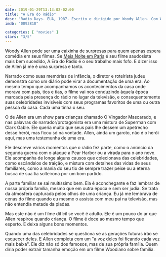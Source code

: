 ```yaml
---
date: 2019-01-29T13:13:02-02:00
title: "A Era do Rádio"
desc: "Radio Days. EUA, 1987. Escrito e dirigido por Woody Allen. Com Woody Allen como o narrador, Wallace Shawn como Vingador Mascarado, Hy Anzell como Sr. Waldbaum, Seth Green como o jovem Joe, Danny Aiello como Rocco, Jeff Daniels como Biff Baxter, Mia Farrow como Sally White, Julie Kavner a mãe, Diane Keaton como a cantadora do Ano Novo (!)."
imdb: "0093818"

categories: [ "movies" ]
stars: "3/5"
---
```

Woody Allen pode ser uma caixinha de surpresas para quem apenas espera comédia em seus filmes. Se [Meia Noite em Paris](/meia-noite-em-paris) é seu filme saudosista mais bem sucedido, A Era do Rádio é o seu trabalho mais fofo. E dizer isso de Allen já me é uma surpresa e tanto.

Narrado como suas memórias de infância, o diretor e roteirista judeu demonstra como um diário pode virar a documentação de uma era. Ao mesmo tempo que acompanhamos os acontecimentos da casa onde morava com pais, tios e tias, o filme vai nos conduzindo àquela época marcada pela presença do rádio no lugar da televisão, e consequentemente suas celebridades invisíveis com seus programas favoritos de uma ou outra pessoa da casa. Cada uma tinha o seu.

O de Allen era um show para crianças chamado O Vingador Mascarado, e nas palavras do narrador/protagonista era uma mistura de Superman com Clark Gable. Ele queria muito que seus pais lhe dessem um apetrecho desse herói, mas ficou só na vontade. Allen, ainda um garoto, não é o herói aqui, mas uma testemunha de uma era.

Ele descreve vários momentos que o rádio fez parte, como o anúncio da segunda guerra com o ataque a Pear Harbor ou a virada para o ano novo. Ele acompanha de longe alguns causos que colecionava das celebridades, como escândalos de traição, e mistura com detalhes das vidas de seus familiares, como a mania do seu tio de sempre trazer peixe ou a eterna busca de sua tia solteirona por um bom partido.

A parte familiar se sai muitíssimo bem. Ela é aconchegante e faz lembrar de nossa própria família, mesmo que em outra época e sem ser judia. Se trata da atmosfera capturada pelos olhos de uma criança. Eu já me lembrava de cenas do filme quando eu mesmo o assista com meu pai na televisão, mas não entendia metade da piadas.

Mas este não é um filme difícil se você é adulto. Ele é um pouco do ar que Allen respirou quando criança. O filme é doce ao mesmo tempo que esperto. E deixa alguns bons momentos.

Quando uma das celebridades se questiona se as gerações futuras irão se esquecer deles. E Allen completa com um "a voz deles foi ficando cada vez mais baixa". Ele diz não só dos famosos, mas de sua própria família. Quem diria poder extrair tamanha emoção em um filme Woodiano sobre família.
